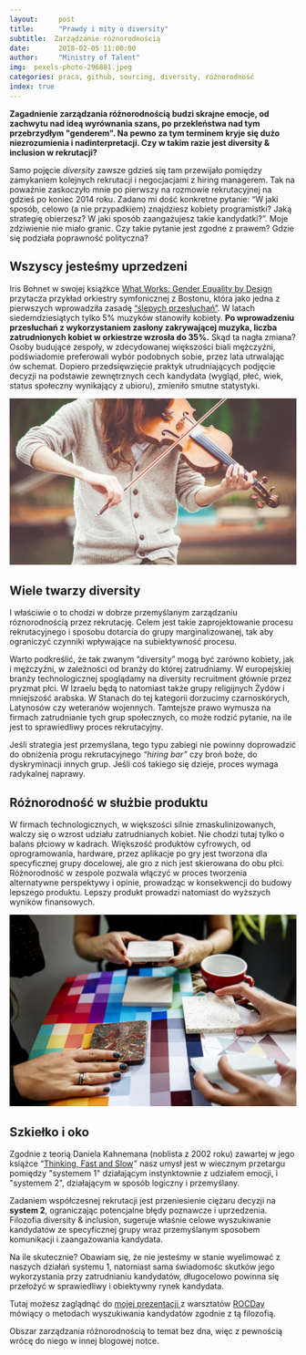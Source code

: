 ```yaml
---
layout:     post
title:      "Prawdy i mity o diversity"
subtitle:  Zarządzanie różnorodnością
date:       2018-02-05 11:00:00 
author:     "Ministry of Talent"
img:  pexels-photo-296881.jpeg
categories: praca, github, sourcing, diversity, różnorodność
index: true
---
```


<b>Zagadnienie zarządzania różnorodnością budzi skrajne emocje, od zachwytu nad ideą wyrównania szans, po przekleństwa nad tym przebrzydłym "genderem". Na pewno za tym terminem kryje się dużo niezrozumienia i nadinterpretacji. Czy w takim razie jest diversity & inclusion w rekrutacji?
</b>
 
Samo pojęcie <i>diversity</i> zawsze gdzieś się tam przewijało pomiędzy zamykaniem kolejnych rekrutacji i negocjacjami z hiring managerem. Tak na poważnie zaskoczyło mnie po pierwszy na rozmowie rekrutacyjnej na gdzieś po koniec 2014 roku. Zadano mi dość konkretne pytanie: “W jaki sposób, celowo (a nie przypadkiem) znajdziesz kobiety programistki? Jaką strategię obierzesz? W jaki sposób zaangażujesz takie kandydatki?”. Moje zdziwienie nie miało granic. Czy takie pytanie jest zgodne z prawem? Gdzie się podziała poprawność polityczna?

<h2 class="section-heading">Wszyscy jesteśmy uprzedzeni</h2>

Iris Bohnet w swojej książkce <a target="_blank" href="https://www.amazon.co.uk/gp/product/0674089030/ref=as_li_tl?ie=UTF8&camp=1634&creative=6738&creativeASIN=0674089030&linkCode=as2&tag=ministryoftal-21&linkId=54f5146e7a17174d308c054b23f68ef3">What Works: Gender Equality by Design</a><img src="//ir-uk.amazon-adsystem.com/e/ir?t=ministryoftal-21&l=am2&o=2&a=0674089030" width="1" height="1" border="0" alt="" style="border:none !important; margin:0px !important;" /> przytacza przykład orkiestry symfonicznej z Bostonu, która jako jedna z pierwszych wprowadziła zasadę <a href="https://en.wikipedia.org/wiki/Blind_audition" target="_blank" >“ślepych przesłuchań”</a>. W latach siedemdziesiątych tylko 5% muzyków stanowiły kobiety. <b>Po wprowadzeniu przesłuchań z wykorzystaniem zasłony zakrywającej muzyka, liczba zatrudnionych kobiet w orkiestrze wzrosła do 35%.</b> Skąd ta nagła zmiana? 
Osoby budujące zespoły, w zdecydowanej większości biali mężczyźni, podświadomie preferowali wybór podobnych sobie, przez lata utrwalając ów schemat. Dopiero przedsięwzięcie praktyk utrudniających podjęcie decyzji na podstawie zewnętrznych cech kandydata (wygląd, płeć, wiek, status społeczny wynikający z ubioru), zmieniło smutne statystyki. 

<img src="/images/rsz_stocksnap_56r2a4ujyn.jpg" class="img-responsive" alt="Picture">
 
<h2 class="section-heading"> Wiele twarzy diversity</h2>

I właściwie o to chodzi w dobrze przemyślanym zarządzaniu róznorodnością przez rekrutację. Celem jest takie zaprojektowanie procesu rekrutacyjnego i  sposobu dotarcia do grupy marginalizowanej, tak aby ograniczyć czynniki wpływające na subiektywność procesu. 

Warto podkreślić, że tak zwanym “diversity” mogą być zarówno kobiety, jak  i mężczyźni, w zależności od branży do której zatrudniamy. W europejskiej branży technologicznej spoglądamy na diversity recruitment głównie przez pryzmat płci.
W Izraelu będą to natomiast  także grupy religijnych Żydów i mniejszość arabska. W Stanach do tej kategorii dorzucimy czarnoskórych, Latynosów czy weteranów wojennych. Tamtejsze prawo wymusza na firmach zatrudnianie tych grup społecznych, co może rodzić pytanie, na ile jest to sprawiedliwy proces rekrutacyjny. 

Jeśli strategia jest przemyślana, tego typu zabiegi nie powinny doprowadzić do obniżenia progu rekrutacyjnego <i>“hiring bar”</i> czy broń boże, do dyskryminacji innych grup. Jeśli coś takiego się dzieje, proces wymaga radykalnej naprawy.

<h2 class="section-heading"> Różnorodność w służbie produktu </h2>

W firmach technologicznych, w większości silnie zmaskulinizowanych, walczy się o wzrost udziału zatrudnianych kobiet. Nie chodzi tutaj tylko o balans płciowy w kadrach. Większość produktów cyfrowych, od oprogramowania, hardware, przez aplikacje po gry jest tworzona dla specyficznej grupy docelowej, ale gro z nich jest skierowana do obu płci. Różnorodność w zespole pozwala włączyć w proces tworzenia alternatywne perspektywy i opinie, prowadząc w konsekwencji do budowy lepszego produktu. Lepszy produkt prowadzi natomiast do wyższych wyników finansowych.

<img src="/images/rsz_stocksnap_v7qlbdjhst.jpg" class="img-responsive" alt="Picture">

<h2 class="section-heading">Szkiełko i oko </h2>

Zgodnie z teorią Daniela Kahnemana (noblista z 2002 roku) zawartej w jego książce “<a target="_blank" href="https://www.amazon.co.uk/gp/product/0141033576/ref=as_li_tl?ie=UTF8&camp=1634&creative=6738&creativeASIN=0141033576&linkCode=as2&tag=ministryoftal-21&linkId=c1899d12ce9757973a2b87a509ebbbda">Thinking, Fast and Slow</a><img src="//ir-uk.amazon-adsystem.com/e/ir?t=ministryoftal-21&l=am2&o=2&a=0141033576" width="1" height="1" border="0" alt="" style="border:none !important; margin:0px !important;" />” nasz umysł jest w wiecznym przetargu pomiędzy "systemem 1" działającym instynktownie z udziałem emocji, i  "systemem 2", działającym w sposób logiczny i przemyślany. 

Zadaniem współczesnej rekrutacji jest przeniesienie ciężaru decyzji na <b>system 2</b>, ograniczając potencjalne błędy poznawcze i uprzedzenia. Filozofia diversity & inclusion, sugeruje właśnie celowe wyszukiwanie kandydatów ze specyficznej grupy wraz przemyślanym sposobem komunikacji i zaangażowania kandydata. 

Na ile skutecznie? Obawiam się, że nie jesteśmy w stanie wyelimować z naszych działań systemu 1, natomiast sama świadomośc skutków jego wykorzystania przy zatrudnianiu kandydatów, długocelowo powinna się przełożyć w sprawiedliwy i obiektywny rynek kandydata. 

Tutaj możesz zaglądnąć do <a href="https://www.slideshare.net/secret/6jMKCqYObi0f0j" target="_blank">mojej prezentacji </a> z warsztatów <a href="http://ministryoftalent.co.uk/2017/12/25/ROC-day-krakow/" target="_blank"> ROCDay</a> mówiący o metodach wyszukiwania kandydatów zgodnie z tą filozofią. 

Obszar zarządzania różnorodnością to temat bez dna, więc z pewnością wrócę do niego w innej blogowej notce.


 
 
  
  
  
   
   
  


